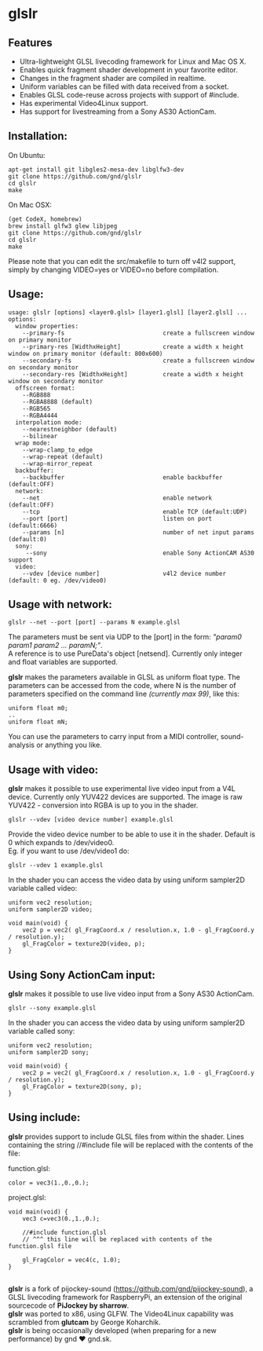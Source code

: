 # glslr

## Features
- Ultra-lightweight GLSL livecoding framework for Linux and Mac OS X.
- Enables quick fragment shader development in your favorite editor.
- Changes in the fragment shader are compiled in realtime.
- Uniform variables can be filled with data received from a socket.
- Enables GLSL code-reuse across projects with support of #include.
- Has experimental Video4Linux support.
- Has support for livestreaming from a Sony AS30 ActionCam.

## Installation:

On Ubuntu:
```
apt-get install git libgles2-mesa-dev libglfw3-dev
git clone https://github.com/gnd/glslr
cd glslr
make
```
On Mac OSX:
```
(get CodeX, homebrew)
brew install glfw3 glew libjpeg
git clone https://github.com/gnd/glslr
cd glslr 
make
```
Please note that you can edit the src/makefile to turn off v4l2 support, simply by changing VIDEO=yes or VIDEO=no before compilation.

## Usage:
```
usage: glslr [options] <layer0.glsl> [layer1.glsl] [layer2.glsl] ...
options:
  window properties:
    --primary-fs                            create a fullscreen window on primary monitor
    --primary-res [WidthxHeight]            create a width x height window on primary monitor (default: 800x600)
    --secondary-fs                          create a fullscreen window on secondary monitor
    --secondary-res [WidthxHeight]          create a width x height window on secondary monitor
  offscreen format:
    --RGB888
    --RGBA8888 (default)
    --RGB565
    --RGBA4444
  interpolation mode:
    --nearestneighbor (default)
    --bilinear
  wrap mode:
    --wrap-clamp_to_edge
    --wrap-repeat (default)
    --wrap-mirror_repeat
  backbuffer:
    --backbuffer                            enable backbuffer (default:OFF)
  network:
    --net                                   enable network (default:OFF)
    --tcp                                   enable TCP (default:UDP)
    --port [port]                           listen on port (default:6666)
    --params [n]                            number of net input params (default:0)
  sony:
     --sony                                 enable Sony ActionCAM AS30 support
  video:
    --vdev [device number]                  v4l2 device number (default: 0 eg. /dev/video0)

```
## Usage with network:
```
glslr --net --port [port] --params N example.glsl
```

The parameters must be sent via UDP to the [port] in the form: *"param0 param1 param2 ... paramN;"*.  
A reference is to use PureData's object [netsend]. Currently only integer and float variables are supported.

**glslr** makes the parameters available in GLSL as uniform float type. The parameters can be accessed from the code, where N is the number of parameters specified on the command line *(currently max 99)*, like this:
```
uniform float m0;
..
uniform float mN;
```
You can use the parameters to carry input from a MIDI controller, sound-analysis or anything you like.

## Usage with video:

**glslr** makes it possible to use experimental live video input from a V4L device. Currently only YUV422 devices are supported. The image is raw YUV422 - conversion into RGBA is up to you in the shader.
```
glslr --vdev [video device number] example.glsl
```
Provide the video device number to be able to use it in the shader. Default is 0 which expands to /dev/video0.  
Eg. if you want to use /dev/video1 do:

```
glslr --vdev 1 example.glsl
````
In the shader you can access the video data by using uniform sampler2D variable called video:
```
uniform vec2 resolution;
uniform sampler2D video;

void main(void) {
	vec2 p = vec2( gl_FragCoord.x / resolution.x, 1.0 - gl_FragCoord.y / resolution.y);
	gl_FragColor = texture2D(video, p);
}
```

## Using Sony ActionCam input:

**glslr** makes it possible to use live video input from a Sony AS30 ActionCam. 
```
glslr --sony example.glsl
```

In the shader you can access the video data by using uniform sampler2D variable called sony:
```
uniform vec2 resolution;
uniform sampler2D sony;

void main(void) {
	vec2 p = vec2( gl_FragCoord.x / resolution.x, 1.0 - gl_FragCoord.y / resolution.y);
	gl_FragColor = texture2D(sony, p);
}
```

## Using include:

**glslr** provides support to include GLSL files from within the shader. Lines containing the string //#include file will be replaced with the contents of the file:


function.glsl:
```
color = vec3(1.,0.,0.);
```

project.glsl:
```
void main(void) {
	vec3 c=vec3(0.,1.,0.);

	//#include function.glsl  
    // ^^^ this line will be replaced with contents of the function.glsl file

	gl_FragColor = vec4(c, 1.0);
}
```
##

**glslr** is a fork of pijockey-sound (https://github.com/gnd/pijockey-sound), a GLSL livecoding framework for RaspberryPi, an extension of the original sourcecode of **PiJockey by sharrow**.  
**glslr** was ported to x86, using GLFW. The Video4Linux capability was scrambled from **glutcam** by George Koharchik.  
**glslr** is being occasionally developed (when preparing for a new performance) by gnd ♥ gnd.sk.
